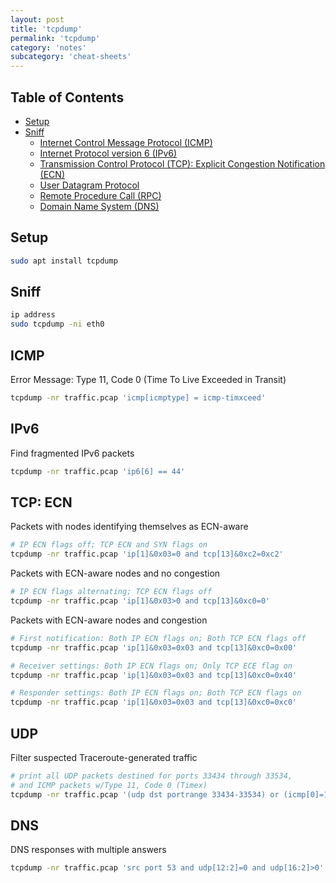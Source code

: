```yaml
---
layout: post
title: 'tcpdump'
permalink: 'tcpdump'
category: 'notes'
subcategory: 'cheat-sheets'
---
```


## Table of Contents
* [Setup](#setup)
* [Sniff](#sniff)
  * [Internet Control Message Protocol (ICMP)](#icmp)
  * [Internet Protocol version 6 (IPv6)](#ipv6)
  * [Transmission Control Protocol (TCP): Explicit Congestion Notification (ECN)](#tcp-ecn)
  * [User Datagram Protocol](#udp)
  * [Remote Procedure Call (RPC)](#rpc)
  * [Domain Name System (DNS)](#dns)

## Setup
```bash
sudo apt install tcpdump
```

## Sniff
```bash
ip address
sudo tcpdump -ni eth0
```

## ICMP
Error Message: Type 11, Code 0 (Time To Live Exceeded in Transit)
```bash
tcpdump -nr traffic.pcap 'icmp[icmptype] = icmp-timxceed'
```

## IPv6
Find fragmented IPv6 packets
```bash
tcpdump -nr traffic.pcap 'ip6[6] == 44'
```

## TCP: ECN
Packets with nodes identifying themselves as ECN-aware
```bash
# IP ECN flags off; TCP ECN and SYN flags on
tcpdump -nr traffic.pcap 'ip[1]&0x03=0 and tcp[13]&0xc2=0xc2'
```

Packets with ECN-aware nodes and no congestion
```bash
# IP ECN flags alternating; TCP ECN flags off
tcpdump -nr traffic.pcap 'ip[1]&0x03>0 and tcp[13]&0xc0=0'
```

Packets with ECN-aware nodes and congestion
```bash
# First notification: Both IP ECN flags on; Both TCP ECN flags off
tcpdump -nr traffic.pcap 'ip[1]&0x03=0x03 and tcp[13]&0xc0=0x00'

# Receiver settings: Both IP ECN flags on; Only TCP ECE flag on
tcpdump -nr traffic.pcap 'ip[1]&0x03=0x03 and tcp[13]&0xc0=0x40'

# Responder settings: Both IP ECN flags on; Both TCP ECN flags on
tcpdump -nr traffic.pcap 'ip[1]&0x03=0x03 and tcp[13]&0xc0=0xc0'
```

## UDP
Filter suspected Traceroute-generated traffic
```bash
# print all UDP packets destined for ports 33434 through 33534, 
# and ICMP packets w/Type 11, Code 0 (Timex)
tcpdump -nr traffic.pcap '(udp dst portrange 33434-33534) or (icmp[0]=11 and icmp[1]=0)'
```

## DNS
DNS responses with multiple answers 
```bash
tcpdump -nr traffic.pcap 'src port 53 and udp[12:2]=0 and udp[16:2]>0'
```
